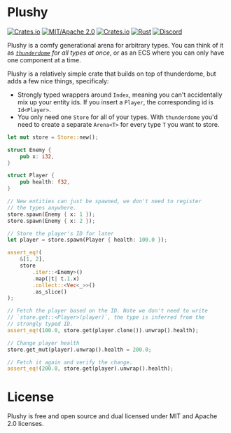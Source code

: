 # Plushy

[![Crates.io](https://img.shields.io/crates/v/plushy.svg)](https://crates.io/crates/plushy)
[![MIT/Apache 2.0](https://img.shields.io/badge/license-MIT%2FApache-blue.svg)](https://github.com/darthdeus/plushy#license)
[![Crates.io](https://img.shields.io/crates/d/plushy.svg)](https://crates.io/crates/plushy)
[![Rust](https://github.com/darthdeus/plushy/workflows/CI/badge.svg)](https://github.com/darthdeus/plushy/actions)
[![Discord](https://img.shields.io/discord/720719762031771680.svg?label=&logo=discord&logoColor=ffffff&color=7389D8&labelColor=6A7EC2)](https://discord.gg/M8hySjuG48)

Plushy is a comfy generational arena for arbitrary types. You can think of it
as _[`thunderdome`](https://docs.rs/thunderdome) for all types at once_, or as
an ECS where you can only have one component at a time.

Plushy is a relatively simple crate that builds on top of thunderdome, but adds a few nice things, specificaly:

- Strongly typed wrappers around `Index`, meaning you can't accidentally mix up your entity ids. If you insert a `Player`, the corresponding id is `Id<Player>`.
- You only need one `Store` for all of your types. With `thunderdome` you'd need to create a separate `Arena<T>` for every type `T` you want to store.

```rust
let mut store = Store::new();

struct Enemy {
    pub x: i32,
}

struct Player {
    pub health: f32,
}

// New entities can just be spawned, we don't need to register
// the types anywhere.
store.spawn(Enemy { x: 1 });
store.spawn(Enemy { x: 2 });

// Store the player's ID for later
let player = store.spawn(Player { health: 100.0 });

assert_eq!(
    &[1, 2],
    store
        .iter::<Enemy>()
        .map(|t| t.1.x)
        .collect::<Vec<_>>()
        .as_slice()
);

// Fetch the player based on the ID. Note we don't need to write
// `store.get::<Player>(player)`, the type is inferred from the
// strongly typed ID.
assert_eq!(100.0, store.get(player.clone()).unwrap().health);

// Change player health
store.get_mut(player).unwrap().health = 200.0;

// Fetch it again and verify the change.
assert_eq!(200.0, store.get(player).unwrap().health);
```

# License

Plushy is free and open source and dual licensed under MIT and Apache 2.0 licenses.
